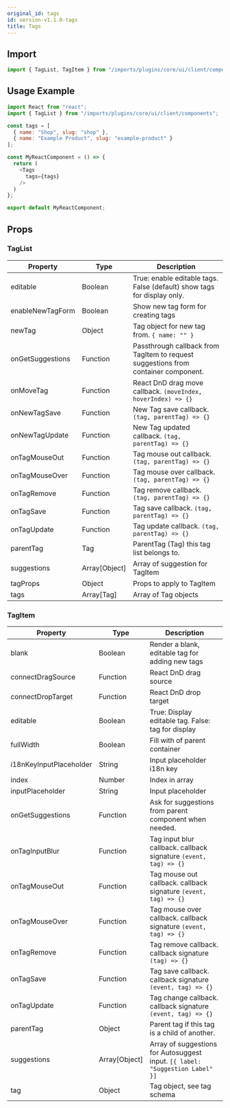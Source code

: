 ```yaml
---
original_id: tags
id: version-v1.1.0-tags
title: Tags
---
```

    
## Import

```javascript
import { TagList, TagItem } from "/imports/plugins/core/ui/client/components";
```

## Usage Example

```javascript
import React from "react";
import { TagList } from "/imports/plugins/core/ui/client/components";

const tags = [
  { name: "Shop", slug: "shop" },
  { name: "Example Product", slug: "example-product" }
];

const MyReactComponent = () => {
  return (
    <Tags
      tags={tags}
    />
  )
};

export default MyReactComponent;
```

## Props

### TagList

| Property         | Type          | Description                                                                        |
| ---------------- | ------------- | ---------------------------------------------------------------------------------- |
| editable         | Boolean       | True: enable editable tags. False (default) show tags for display only.            |
| enableNewTagForm | Boolean       | Show new tag form for creating tags                                                |
| newTag           | Object        | Tag object for new tag from. `{ name: "" }`                                        |
| onGetSuggestions | Function      | Passthrough callback from TagItem to request suggestions from container component. |
| onMoveTag        | Function      | React DnD drag move callback. `(moveIndex, hoverIndex) => {}`                   |
| onNewTagSave     | Function      | New Tag save callback. `(tag, parentTag) => {}`                                 |
| onNewTagUpdate   | Function      | New Tag updated callback. `(tag, parentTag) => {}`                              |
| onTagMouseOut    | Function      | Tag mouse out callback. `(tag, parentTag) => {}`                                |
| onTagMouseOver   | Function      | Tag mouse over callback. `(tag, parentTag) => {}`                               |
| onTagRemove      | Function      | Tag remove callback. `(tag, parentTag) => {}`                                   |
| onTagSave        | Function      | Tag save callback. `(tag, parentTag) => {}`                                     |
| onTagUpdate      | Function      | Tag update callback. `(tag, parentTag) => {}`                                   |
| parentTag        | Tag           | ParentTag (Tag) this tag list belongs to.                                          |
| suggestions      | Array[Object] | Array of suggestion for TagItem                                                    |
| tagProps         | Object        | Props to apply to TagItem                                                          |
| tags             | Array[Tag]    | Array of Tag objects                                                               |

### TagItem

| Property                | Type          | Description                                                                   |
| ----------------------- | ------------- | ----------------------------------------------------------------------------- |
| blank                   | Boolean       | Render a blank, editable tag for adding new tags                              |
| connectDragSource       | Function      | React DnD drag source                                                         |
| connectDropTarget       | Function      | React DnD drop target                                                         |
| editable                | Boolean       | True: Display editable tag. False: tag for display                            |
| fullWidth               | Boolean       | Fill with of parent container                                                 |
| i18nKeyInputPlaceholder | String        | Input placeholder i18n key                                                    |
| index                   | Number        | Index in array                                                                |
| inputPlaceholder        | String        | Input placeholder                                                             |
| onGetSuggestions        | Function      | Ask for suggestions from parent component when needed.                        |
| onTagInputBlur          | Function      | Tag input blur callback. callback signature `(event, tag) => {}`           |
| onTagMouseOut           | Function      | Tag mouse out callback. callback signature `(event, tag) => {}`            |
| onTagMouseOver          | Function      | Tag mouse over callback. callback signature `(event, tag) => {}`           |
| onTagRemove             | Function      | Tag remove callback. callback signature `(tag) => {}`                      |
| onTagSave               | Function      | Tag save callback. callback signature `(event, tag) => {}`                 |
| onTagUpdate             | Function      | Tag change callback. callback signature `(event, tag) => {}`               |
| parentTag               | Object        | Parent tag if this tag is a child of another.                                 |
| suggestions             | Array[Object] | Array of suggestions for Autosuggest input. `[{ label: "Suggestion Label" }]` |
| tag                     | Object        | Tag object, see tag schema                                                    |
